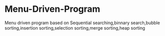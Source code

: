 # Menu-Driven-Program
Menu driven program based on Sequential searching,binnary search,bubble sorting,insertion sorting,selection sorting,merge sorting,heap sorting
